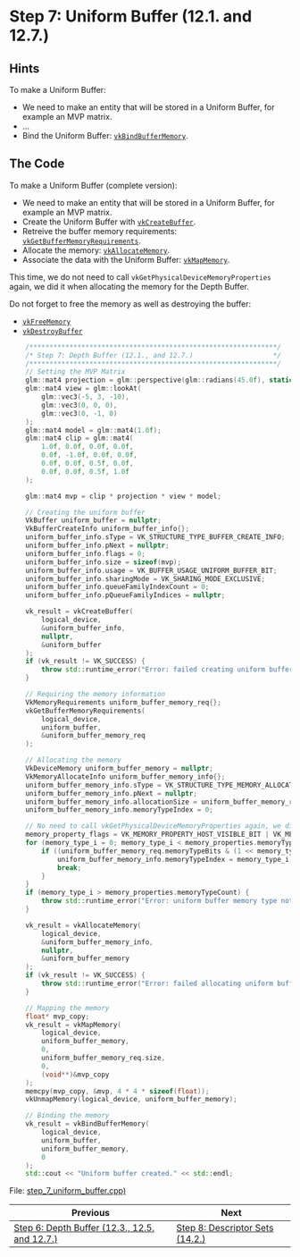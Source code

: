 # **Step 7: Uniform Buffer (12.1. and 12.7.)**
## **Hints**

To make a Uniform Buffer:
 - We need to make an entity that will be stored in a Uniform Buffer, for example an MVP matrix.
 - ...
 - Bind the Uniform Buffer: [`vkBindBufferMemory`](https://registry.khronos.org/vulkan/specs/1.3-extensions/html/chap12.html#vkBindBufferMemory).


## **The Code**

To make a Uniform Buffer (complete version):
 - We need to make an entity that will be stored in a Uniform Buffer, for example an MVP matrix.
 - Create the Uniform Buffer with [`vkCreateBuffer`](https://registry.khronos.org/vulkan/specs/1.3-extensions/html/chap12.html#vkCreateBuffer).
 - Retreive the buffer memory requirements: [`vkGetBufferMemoryRequirements`](https://registry.khronos.org/vulkan/specs/1.3-extensions/html/chap12.html#vkGetBufferMemoryRequirements).
 - Allocate the memory: [`vkAllocateMemory`](https://registry.khronos.org/vulkan/specs/1.3-extensions/html/chap11.html#vkAllocateMemory).
 - Associate the data with the Uniform Buffer: [`vkMapMemory`](https://registry.khronos.org/vulkan/specs/1.3-extensions/html/chap11.html#vkMapMemory).

This time, we do not need to call `vkGetPhysicalDeviceMemoryProperties` again, we did it when allocating the memory for the Depth Buffer.

Do not forget to free the memory as well as destroying the buffer:
 - [`vkFreeMemory`](https://registry.khronos.org/vulkan/specs/1.3-extensions/html/chap11.html#vkFreeMemory)
 - [`vkDestroyBuffer`](https://registry.khronos.org/vulkan/specs/1.3-extensions/html/chap12.html#vkDestroyBuffer)

```C++
    /**************************************************************/
	/* Step 7: Depth Buffer (12.1., and 12.7.)                    */
	/**************************************************************/
	// Setting the MVP Matrix
	glm::mat4 projection = glm::perspective(glm::radians(45.0f), static_cast<float>(width) / static_cast<float>(height), 0.1f, 100.0f);
	glm::mat4 view = glm::lookAt(
		glm::vec3(-5, 3, -10),
		glm::vec3(0, 0, 0),
		glm::vec3(0, -1, 0)
	);
	glm::mat4 model = glm::mat4(1.0f);
	glm::mat4 clip = glm::mat4(
		1.0f, 0.0f, 0.0f, 0.0f,
		0.0f, -1.0f, 0.0f, 0.0f,
		0.0f, 0.0f, 0.5f, 0.0f,
		0.0f, 0.0f, 0.5f, 1.0f
	);

	glm::mat4 mvp = clip * projection * view * model;

	// Creating the uniform buffer
	VkBuffer uniform_buffer = nullptr;
	VkBufferCreateInfo uniform_buffer_info{};
	uniform_buffer_info.sType = VK_STRUCTURE_TYPE_BUFFER_CREATE_INFO;
	uniform_buffer_info.pNext = nullptr;
	uniform_buffer_info.flags = 0;
	uniform_buffer_info.size = sizeof(mvp);
	uniform_buffer_info.usage = VK_BUFFER_USAGE_UNIFORM_BUFFER_BIT;
	uniform_buffer_info.sharingMode = VK_SHARING_MODE_EXCLUSIVE;
	uniform_buffer_info.queueFamilyIndexCount = 0;
	uniform_buffer_info.pQueueFamilyIndices = nullptr;

	vk_result = vkCreateBuffer(
		logical_device,
		&uniform_buffer_info,
		nullptr,
		&uniform_buffer
	);
	if (vk_result != VK_SUCCESS) {
		throw std::runtime_error("Error: failed creating uniform buffer!");
	}

	// Requiring the memory information
	VkMemoryRequirements uniform_buffer_memory_req{};
	vkGetBufferMemoryRequirements(
		logical_device,
		uniform_buffer,
		&uniform_buffer_memory_req
	);

	// Allocating the memory
	VkDeviceMemory uniform_buffer_memory = nullptr;
	VkMemoryAllocateInfo uniform_buffer_memory_info{};
	uniform_buffer_memory_info.sType = VK_STRUCTURE_TYPE_MEMORY_ALLOCATE_INFO;
	uniform_buffer_memory_info.pNext = nullptr;
	uniform_buffer_memory_info.allocationSize = uniform_buffer_memory_req.size;
	uniform_buffer_memory_info.memoryTypeIndex = 0;

	// No need to call vkGetPhysicalDeviceMemoryProperties again, we did it when allocating the memory for the depth buffer
	memory_property_flags = VK_MEMORY_PROPERTY_HOST_VISIBLE_BIT | VK_MEMORY_PROPERTY_HOST_COHERENT_BIT;
	for (memory_type_i = 0; memory_type_i < memory_properties.memoryTypeCount; memory_type_i++) {
		if ((uniform_buffer_memory_req.memoryTypeBits & (1 << memory_type_i)) && (memory_properties.memoryTypes[memory_type_i].propertyFlags & memory_property_flags) == memory_property_flags) {
			uniform_buffer_memory_info.memoryTypeIndex = memory_type_i;
			break;
		}
	}
	if (memory_type_i > memory_properties.memoryTypeCount) {
		throw std::runtime_error("Error: uniform buffer memory type not found!");
	}

	vk_result = vkAllocateMemory(
		logical_device,
		&uniform_buffer_memory_info,
		nullptr,
		&uniform_buffer_memory
	);
	if (vk_result != VK_SUCCESS) {
		throw std::runtime_error("Error: failed allocating uniform buffer memory!");
	}

	// Mapping the memory
	float* mvp_copy;
	vk_result = vkMapMemory(
		logical_device,
		uniform_buffer_memory,
		0,
		uniform_buffer_memory_req.size,
		0,
		(void**)&mvp_copy
	);
	memcpy(mvp_copy, &mvp, 4 * 4 * sizeof(float));
	vkUnmapMemory(logical_device, uniform_buffer_memory);

	// Binding the memory
	vk_result = vkBindBufferMemory(
		logical_device,
		uniform_buffer,
		uniform_buffer_memory,
		0
	);
	std::cout << "Uniform buffer created." << std::endl;
```

File: [step_7_uniform_buffer.cpp)](../Code/step_7_uniform_buffer.cpp)

| Previous | Next |
|---|---|
| [Step 6: Depth Buffer (12.3., 12.5. and 12.7.)](depth_buffer.md) | [Step 8: Descriptor Sets (14.2.)](descriptor_sets.md) |